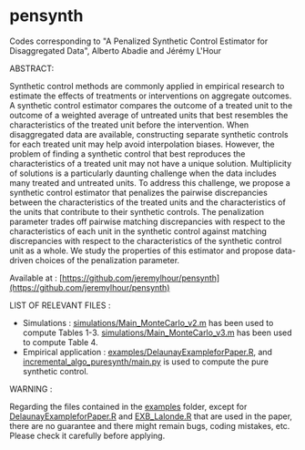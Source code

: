 # pensynth

Codes corresponding to "A Penalized Synthetic Control Estimator for Disaggregated Data", Alberto Abadie and Jérémy L'Hour

ABSTRACT:

Synthetic control methods are commonly applied in empirical research to estimate the effects of treatments or interventions on aggregate outcomes. A synthetic control estimator compares the outcome of a treated unit to the outcome of a weighted average of untreated units that best resembles the characteristics of the treated unit before the intervention. When disaggregated data are available, constructing separate synthetic controls for each treated unit may help avoid interpolation biases. However, the problem of finding a synthetic control that best reproduces the characteristics of a treated unit may not have a unique solution. Multiplicity of solutions is a particularly daunting challenge when the data includes many treated and untreated units. To address this challenge, we propose a synthetic control estimator that penalizes the pairwise discrepancies between the characteristics of the treated units and the characteristics of the units that contribute to their synthetic controls. The penalization parameter trades off pairwise matching discrepancies with respect to the characteristics of each unit in the synthetic control against matching discrepancies with respect to the characteristics of the synthetic control unit as a whole. We study the properties of this estimator and propose data-driven choices of the penalization parameter. 

Available at : [https://github.com/jeremylhour/pensynth](https://github.com/jeremylhour/pensynth)

LIST OF RELEVANT FILES :

- Simulations : [simulations/Main_MonteCarlo_v2.m](simulations/Main_MonteCarlo_v2.m) has been used to compute Tables 1-3. [simulations/Main_MonteCarlo_v3.m](simulations/Main_MonteCarlo_v3.m) has been used to compute Table 4.
- Empirical application : [examples/DelaunayExampleforPaper.R](examples/DelaunayExampleforPaper.R), and [incremental_algo_puresynth/main.py](incremental_algo_puresynth/main.py) is used to compute the pure synthetic control.

WARNING :

Regarding the files contained in the [examples](examples/) folder, except for [DelaunayExampleforPaper.R](DelaunayExampleforPaper.R) and [EXB_Lalonde.R](EXB_Lalonde.R) that are used in the paper, there are no guarantee and there might remain bugs, coding mistakes, etc. Please check it carefully before applying.